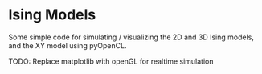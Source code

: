 # Ising Models

Some simple code for simulating / visualizing the 2D and 3D Ising models, and the XY model using pyOpenCL. 

TODO: Replace matplotlib with openGL for realtime simulation
